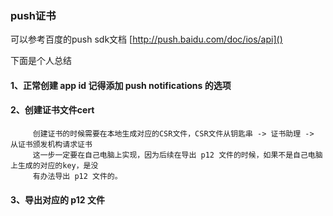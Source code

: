 ### push证书

可以参考百度的push sdk文档 [http://push.baidu.com/doc/ios/api]()


下面是个人总结

#### 1、正常创建 app id 记得添加 push notifications 的选项

#### 2、创建证书文件cert

         创建证书的时候需要在本地生成对应的CSR文件，CSR文件从钥匙串 -> 证书助理 -> 从证书颁发机构请求证书
         这一步一定要在自己电脑上实现，因为后续在导出 p12 文件的时候，如果不是自己电脑上生成的对应的key，是没
         有办法导出 p12 文件的。
    
#### 3、导出对应的 p12 文件

          
